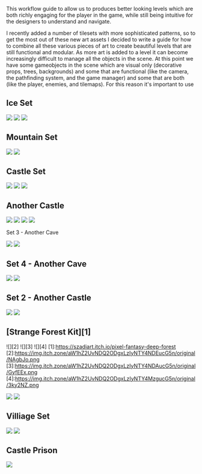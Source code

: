 This workflow guide to allow us to produces better looking levels which are both richly engaging for the player in the game, while still being intuitive for the designers to understand and navigate.  

I recently added a number of tilesets with more sophisticated patterns, so to get the most out of these new art assets I decided to write a guide for how to combine all these various pieces of art to create beautiful levels that are still functional and modular.  As more art is added to a level it can become increasingly difficult to manage all the objects in the scene. At this point we have some gameobjects in the scene which are visual only (decorative props, trees, backgrounds) and some that are functional (like the camera, the pathfinding system, and the game manager) and some that are both (like the player, enemies, and tilemaps).   For this reason it's important to use 


Ice Set
-------
![][i1]
![][i2]
![][i3]

[i1]:https://img.itch.zone/aW1hZ2UvNDcwNTAwLzI0MDgxOTIucG5n/original/XBHLy3.png
[i2]:https://img.itch.zone/aW1hZ2UvNDcwNTAwLzI0MDgxOTMucG5n/original/kZyCbs.png
[i3]:https://img.itch.zone/aW1hZ2UvNDcwNTAwLzI0MDgxOTQucG5n/original/d%2Bdalz.png
Mountain Set
-------
![][m1]
![][m2]

[m1]:https://img.itch.zone/aW1hZ2UvNTYzMDQ3LzI5NTUyNTEucG5n/original/saqIsz.png
[m2]:https://img.itch.zone/aW1hZ2UvNTYzMDQ3LzI5NTUyNTIucG5n/original/sHFE50.png

Castle Set
------
![][c1]
![][c2]
![][c3]


[c1]:https://img.itch.zone/aW1hZ2UvNTA1NjI0LzI2MjA1NTgucG5n/original/oJ%2FqHy.png
[c2]:https://img.itch.zone/aW1hZ2UvNTA1NjI0LzI2MjA1NTYucG5n/original/kFVv%2FL.png
[c3]:https://img.itch.zone/aW1hZ2UvNTA1NjI0LzI2MjA1NTQucG5n/original/Zjq24W.png

Another Castle
-------
![][ca1]
![][ca2]
![][ca3]
![][ca4]

[ca1]:https://img.itch.zone/aW1hZ2UvMTIwNzA4OC83MDQzNTUwLnBuZw==/original/eAyVDx.png
[ca2]:https://img.itch.zone/aW1hZ2UvMTIwNzA4OC83MDQzNTUxLnBuZw==/original/X2%2BGDF.png
[ca3]:https://img.itch.zone/aW1hZ2UvMTIwNzA4OC83MDQzNTQ5LnBuZw==/original/nogO%2Fb.png
[ca4]:https://img.itch.zone/aW1hZ2UvMTIwNzA4OC83MDQzNTUyLnBuZw==/original/z4Otzd.png

Set 3 - Another Cave

![][cav1]
![][cav2]

[cav1]:https://img.itch.zone/aW1hZ2UvMTIzMzQ4Ni83MTkyMDkzLnBuZw==/original/jiEyQ2.png
[cav2]:https://img.itch.zone/aW1hZ2UvMTIzMzQ4Ni83MTkyMDk1LnBuZw==/original/wJEfRH.png

Set 4 - Another Cave
-----
![][c4]
![][c5]


[c4]:https://img.itch.zone/aW1hZ2UvMTI1Nzg2Ny83MzMwMDYxLnBuZw==/original/wxdkjZ.png
[c5]:https://img.itch.zone/aW1hZ2UvMTI1Nzg2Ny83MzMwMDYyLnBuZw==/original/YUwoHu.png

Set 2 - Another Castle
-----
![][set1]
![][set2]


[set1]:https://img.itch.zone/aW1hZ2UvMTIwMDA4OC83MDAwNzAwLnBuZw==/original/IjYTCR.png
[set2]:https://img.itch.zone/aW1hZ2UvMTIwMDA4OC83MDAwNzAyLnBuZw==/original/2j1%2F9J.png

[Strange Forest Kit][1]
 -------
![][2]
![][3]
![][4]
[1]:https://szadiart.itch.io/pixel-fantasy-deep-forest
[2]:https://img.itch.zone/aW1hZ2UvNDQ2ODgxLzIyNTY4NDEucG5n/original/NAgbJo.png
[3]:https://img.itch.zone/aW1hZ2UvNDQ2ODgxLzIyNTY4NDAucG5n/original/GyfEEx.png
[4]:https://img.itch.zone/aW1hZ2UvNDQ2ODgxLzIyNTY4MzgucG5n/original/3ky2NZ.png

![][s1]
![][s2]

[s1]:https://img.itch.zone/aW1hZ2UvNDczODI1LzI0MzA4MzYucG5n/original/ib5wSf.png
[s2]:https://img.itch.zone/aW1hZ2UvNDczODI1LzI0MzA4MzcucG5n/original/PVih3t.png

Villiage Set
------
![][v1]
![][v2]

[v1]:https://img.itch.zone/aW1hZ2UvMTIwMjE0OS83MDEzMzg3LnBuZw==/original/%2B1wo2p.png
[v2]:https://img.itch.zone/aW1hZ2UvMTIwMjE0OS83MDEzMzg4LnBuZw==/original/vHny8a.png




Castle Prison
------
![][cp1]


[cp1]:https://img.itch.zone/aW1hZ2UvNDc1OTY2LzI0NDQ3MDAucG5n/original/aICcta.png
[cp2]:https://img.itch.zone/aW1hZ2UvNDc1OTY2LzI0NDQ3MDIucG5n/original/kaNvMo.png
[cp3]:https://img.itch.zone/aW1hZ2UvNDc1OTY2LzI0NDQ3MDMucG5n/original/ikJQ7I.png
